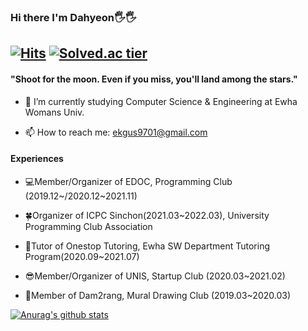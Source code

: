   
### Hi there I'm Dahyeon🖐🖐 
[![Hits](https://hits.seeyoufarm.com/api/count/incr/badge.svg?url=https%3A%2F%2Fgithub.com%2Fekgus9701&count_bg=%23E71B8E&title_bg=%23555555&icon=&icon_color=%23E7E7E7&title=hits&edge_flat=false)](https://hits.seeyoufarm.com) [![Solved.ac tier](http://mazassumnida.wtf/api/mini/generate_badge?boj=ekgus9701)](https://solved.ac/ekgus9701)
---
#### "Shoot for the moon. Even if you miss, you'll land among the stars."

- 🏰 I’m currently studying Computer Science & Engineering at Ewha Womans Univ.

- 📫 How to reach me: ekgus9701@gmail.com




#### Experiences

- 💻Member/Organizer of EDOC, Programming Club (2019.12~/2020.12~2021.11)

- 🍀Organizer of ICPC Sinchon(2021.03~2022.03), University Programming Club Association

- 📗Tutor of Onestop Tutoring, Ewha SW Department Tutoring Program(2020.09~2021.07)

- 😎Member/Organizer of UNIS, Startup Club (2020.03~2021.02)

- 🎨Member of Dam2rang, Mural Drawing Club (2019.03~2020.03)


[![Anurag's github stats](https://github-readme-stats.vercel.app/api?username=ekgus9701&theme=radical)](https://github.com/ekgus9701/github-readme-stats)

<!--
**ekgus9701/ekgus9701** is a ✨ _special_ ✨ repository because its `README.md` (this file) appears on your GitHub profile.
#### Interests

- 🌱 I’m currently learning `Algorithms`, ``.

- 📺 I'm into watching Netflix thesedays.

Here are some ideas to get you started:
- 📺 I'm into ... thesedays.
-🔭 I’m currently working on 
-🌱 I’m currently learning 
- 👯 I’m looking to collaborate on ...
- 🤔 I’m looking for help with ...
- 💬 Ask me about ...
- 📫 How to reach me: ...
- 😄 Pronouns: ...
- ⚡ Fun fact: ...
-->
